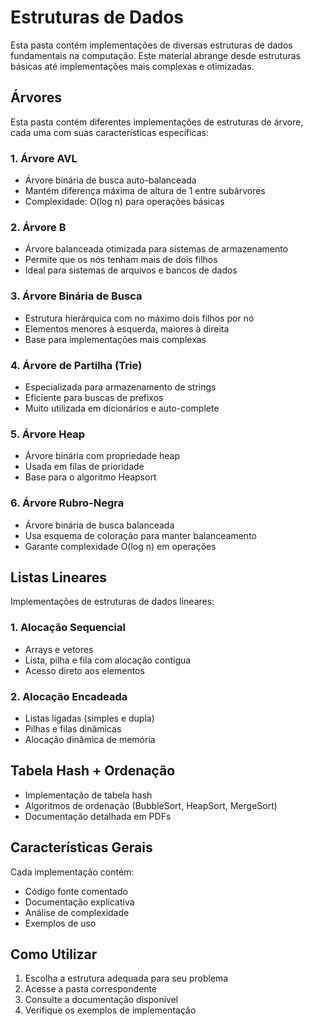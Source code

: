 # Estruturas de Dados
Esta pasta contém implementações de diversas estruturas de dados fundamentais na computação. Este material abrange desde estruturas básicas até implementações mais complexas e otimizadas.

## Árvores
Esta pasta contém diferentes implementações de estruturas de árvore, cada uma com suas características específicas:

### 1. Árvore AVL
- Árvore binária de busca auto-balanceada
- Mantém diferença máxima de altura de 1 entre subárvores
- Complexidade: O(log n) para operações básicas

### 2. Árvore B
- Árvore balanceada otimizada para sistemas de armazenamento
- Permite que os nós tenham mais de dois filhos
- Ideal para sistemas de arquivos e bancos de dados

### 3. Árvore Binária de Busca
- Estrutura hierárquica com no máximo dois filhos por nó
- Elementos menores à esquerda, maiores à direita
- Base para implementações mais complexas

### 4. Árvore de Partilha (Trie)
- Especializada para armazenamento de strings
- Eficiente para buscas de prefixos
- Muito utilizada em dicionários e auto-complete

### 5. Árvore Heap
- Árvore binária com propriedade heap
- Usada em filas de prioridade
- Base para o algoritmo Heapsort

### 6. Árvore Rubro-Negra
- Árvore binária de busca balanceada
- Usa esquema de coloração para manter balanceamento
- Garante complexidade O(log n) em operações

## Listas Lineares
Implementações de estruturas de dados lineares:

### 1. Alocação Sequencial
- Arrays e vetores
- Lista, pilha e fila com alocação contígua
- Acesso direto aos elementos

### 2. Alocação Encadeada
- Listas ligadas (simples e dupla)
- Pilhas e filas dinâmicas
- Alocação dinâmica de memória

## Tabela Hash + Ordenação
- Implementação de tabela hash
- Algoritmos de ordenação (BubbleSort, HeapSort, MergeSort)
- Documentação detalhada em PDFs

## Características Gerais
Cada implementação contém:
- Código fonte comentado
- Documentação explicativa
- Análise de complexidade
- Exemplos de uso

## Como Utilizar
1. Escolha a estrutura adequada para seu problema
2. Acesse a pasta correspondente
3. Consulte a documentação disponível
4. Verifique os exemplos de implementação

